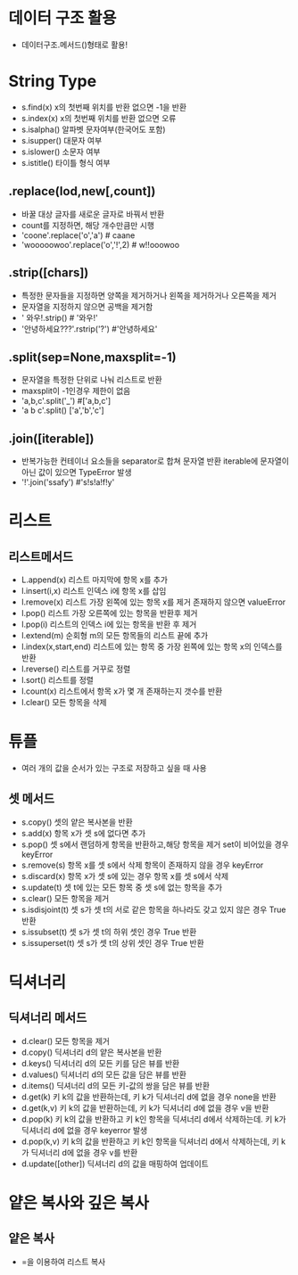 # 데이터 구조 활용
- 데이터구조.메서드()형태로 활용!
# String Type
- s.find(x) x의 첫번째 위치를 반환 없으면 -1을 반환
- s.index(x) x의 첫번째 위치를 반환 없으면 오류
- s.isalpha() 알파벳 문자여부(한국어도 포함)
- s.isupper() 대문자 여부
- s.islower() 소문자 여부
- s.istitle() 타이틀 형식 여부
## .replace(lod,new[,count])
- 바꿀 대상 글자를 새로운 글자로 바꿔서 반환
- count를 지정하면, 해당 개수만큼만 시행
- 'coone'.replace('o','a') # caane
- 'wooooowoo'.replace('o','!',2) # w!!ooowoo
## .strip([chars])
- 특정한 문자들을 지정하면 양쪽을 제거하거나 왼쪽을 제거하거나 오른쪽을 제거
- 문자열을 지정하지 않으면 공백을 제거함
- '    와우!.strip() # '와우!'
- '안녕하세요???'.rstrip('?') #'안녕하세요'
## .split(sep=None,maxsplit=-1)
- 문자열을 특정한 단위로 나눠 리스트로 반환
- maxsplit이 -1인경우 제한이 없음
- 'a,b,c'.split('_') #['a,b,c']
- 'a b c'.split() ['a','b','c']
## .join([iterable])
- 반복가능한 컨테이너 요소들을 separator로 합쳐 문자열 반환 iterable에 문자열이 아닌 값이 있으면 TypeError 발생
 - '!'.join('ssafy') #'s!s!a!f!y'
 # 리스트
 ## 리스트메서드
 - L.append(x) 리스트 마지막에 항목 x를 추가
 - l.insert(i,x) 리스트 인덱스 i에 항목 x를 삽임
 - l.remove(x) 리스트 가장 왼쪽에 있는 항목 x를 제거 존재하지 않으면 valueError
 - l.pop() 리스트 가장 오른쪽에 있는 항목을 반환후 제거
 - l.pop(i) 리스트의 인덱스 i에 있는 항목을 반환 후 제거
 - l.extend(m) 순회형 m의 모든 항목들의 리스트 끝에 추가
 - l.index(x,start,end) 리스트에 있는 항목 중 가장 왼쪽에 있는 항목 x의 인덱스를 반환
 - l.reverse() 리스트를 거꾸로 정렬
 - l.sort() 리스트를 정렬
 - l.count(x) 리스트에서 항목 x가 몇 개 존재하는지 갯수를 반환
 - l.clear() 모든 항목을 삭제
 # 튜플
 - 여러 개의 값을 순서가 있는 구조로 저장하고 싶을 때 사용
 ## 셋 메서드
 - s.copy() 셋의 얕은 복사본을 반환
 - s.add(x) 항목 x가 셋 s에 없다면 추가
 - s.pop() 셋 s에서 랜덤하게 항목을 반환하고,해당 항목을 제거 set이 비어있을 경우 keyError
 - s.remove(s) 항목 x를 셋 s에서 삭제 항목이 존재하지 않을 경우 keyError
 - s.discard(x) 항목 x가 셋 s에 있는 경우 항목 x를 셋 s에서 삭제
 - s.update(t) 셋 t에 있는 모든 항목 중 셋 s에 없는 항목을 추가
 - s.clear() 모든 항목을 제거
 - s.isdisjoint(t) 셋 s가 셋 t의 서로 같은 항목을 하나라도 갖고 있지 않은 경우 True반환
 - s.issubset(t) 셋 s가 셋 t의 하위 셋인 경우 True 반환
 - s.issuperset(t) 셋 s가 셋 t의 상위 셋인 경우 True 반환
 # 딕셔너리
 ## 딕셔너리 메서드
 - d.clear() 모든 항목을 제거
 - d.copy() 딕셔너리 d의 얕은 복사본을 반환
 - d.keys() 딕셔너리 d의 모든 키를 담은 뷰를 반환
 - d.values() 딕셔너리 d의 모든 값을 담은 뷰를 반환
 - d.items() 딕셔너리 d의 모든 키-값의 쌍을 담은 뷰를 반환
 - d.get(k) 키 k의 값을 반환하는데, 키 k가 딕셔너리 d에 없을 경우 none을 반환
 - d.get(k,v) 키 k의 값을 반환하는데, 키 k가 딕셔너리 d에 없을 경우 v을 반환
 - d.pop(k) 키 k의 값을 반환하고 키 k인 항목을 딕셔너리 d에서 삭제하는데. 키 k가 딕셔너리 d에 없을 경우 keyerror 발생
 - d.pop(k,v) 키 k의 값을 반환하고 키 k인 항목을 딕셔너리 d에서 삭제하는데, 키 k가 딕셔너리 d에 없을 경우 v를 반환
 - d.update([other]) 딕셔너리 d의 값을 매핑하여 업데이트
 # 얕은 복사와 깊은 복사
 ## 얕은 복사
 - =을 이용하여 리스트 복사
 